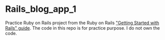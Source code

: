 # Rails_blog_app_1
Practice Ruby on Rails project from the Ruby on Rails ["Getting Started with Rails" guide](https://guides.rubyonrails.org/getting_started.html).
The code in this repo is for practice purpose. I do not own the code.
